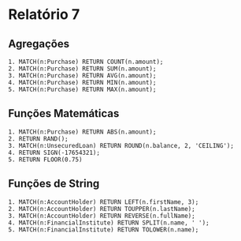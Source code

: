 # Relatório 7
## Agregações

    1. MATCH(n:Purchase) RETURN COUNT(n.amount);
    2. MATCH(n:Purchase) RETURN SUM(n.amount);
    3. MATCH(n:Purchase) RETURN AVG(n.amount);
    4. MATCH(n:Purchase) RETURN MIN(n.amount);
    5. MATCH(n:Purchase) RETURN MAX(n.amount);

## Funções Matemáticas 

    1. MATCH(n:Purchase) RETURN ABS(n.amount);
    2. RETURN RAND();
    3. MATCH(n:UnsecuredLoan) RETURN ROUND(n.balance, 2, 'CEILING');
    4. RETURN SIGN(-17654321);
    5. RETURN FLOOR(0.75)

## Funções de String

    1. MATCH(n:AccountHolder) RETURN LEFT(n.firstName, 3);
    2. MATCH(n:AccountHolder) RETURN TOUPPER(n.lastName);
    3. MATCH(n:AccountHolder) RETURN REVERSE(n.fullName);
    4. MATCH(n:FinancialInstitute) RETURN SPLIT(n.name, ' ');
    5. MATCH(n:FinancialInstitute) RETURN TOLOWER(n.name);
